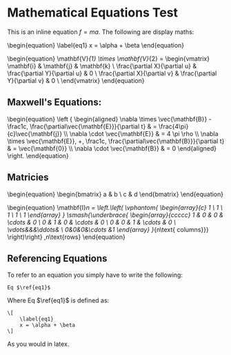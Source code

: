 # Mathematical Equations Test

This is an inline equation $f = ma$. The following are display maths:

\begin{equation}
    \label{eq1}
    x = \alpha + \beta
\end{equation}

\begin{equation}
    \mathbf{V}_{1} \times \mathbf{V}_{2} =
        \begin{vmatrix}
            \mathbf{i} & \mathbf{j} & \mathbf{k} \\
            \frac{\partial X}{\partial u} & \frac{\partial Y}{\partial u} & 0 \\
            \frac{\partial X}{\partial v} & \frac{\partial Y}{\partial v} & 0 \\
        \end{vmatrix}
\end{equation}


## Maxwell's Equations:

\begin{equation}
	\left \{
		\begin{aligned}
			\nabla \times \vec{\mathbf{B}} - \frac1c\, \frac{\partial\vec{\mathbf{E}}}{\partial t} & = \frac{4\pi}{c}\vec{\mathbf{j}} \\\\
			\nabla \cdot \vec{\mathbf{E}} & = 4 \pi \rho \\\\
			\nabla \times \vec{\mathbf{E}}\, +\, \frac1c\, \frac{\partial\vec{\mathbf{B}}}{\partial t} & = \vec{\mathbf{0}} \\\\
			\nabla \cdot \vec{\mathbf{B}} & = 0
		\end{aligned}
	\right.
\end{equation}



## Matricies

\begin{equation}
	\begin{bmatrix}
		a & b \\
		c & d
	\end{bmatrix}
\end{equation}

\begin{equation}
	\mathbf{I}_n = \left.\left(
					\vphantom{
					\begin{array}{c}
						1 \\ 1 \\ 1 \\ 1 \\ 1 \end{array}
					}
					\smash{\underbrace{
						\begin{array}{ccccc}
								1 & 0 & 0 & \cdots & 0 \\
								0 & 1 & 0 & \cdots & 0 \\
								0 & 0 & 1 & \cdots & 0 \\
								\vdots&&&\ddots& \\
								0&0&0&\cdots &1
						\end{array}
						}_{n\text{ columns}}}
				\right)\right\}
				\,n\text{rows}
\end{equation}



## Referencing Equations
To refer to an equation you simply have to write the following:

	Eq $\ref{eq1}$

Where Eq $\ref{eq1}$ is defined as:

	\[
		\label{eq1}
		x = \alpha + \beta
	\]

As you would in latex.
